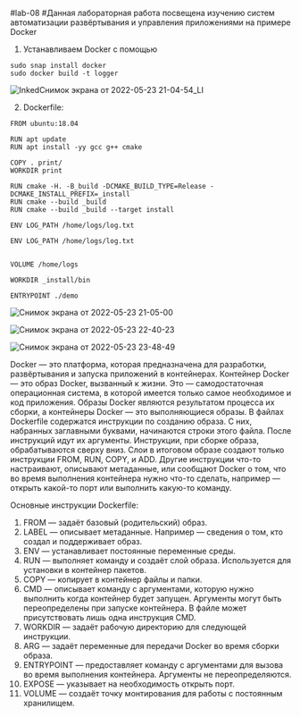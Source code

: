 #lab-08
#Данная лабораторная работа посвещена изучению систем автоматизации развёртывания и управления приложениями на примере Docker
1) Устанавливаем Docker c помощью
```
sudo snap install docker
sudo docker build -t logger 
```
![InkedСнимок экрана от 2022-05-23 21-04-54_LI](https://user-images.githubusercontent.com/91633974/169910687-a275a0d9-b941-4b08-8fae-a8fb600b2982.jpg)

2) Dockerfile:
```
FROM ubuntu:18.04

RUN apt update
RUN apt install -yy gcc g++ cmake

COPY . print/
WORKDIR print

RUN cmake -H. -B_build -DCMAKE_BUILD_TYPE=Release -DCMAKE_INSTALL_PREFIX=_install
RUN cmake --build _build
RUN cmake --build _build --target install

ENV LOG_PATH /home/logs/log.txt

ENV LOG_PATH /home/logs/log.txt


VOLUME /home/logs

WORKDIR _install/bin

ENTRYPOINT ./demo
```
![Снимок экрана от 2022-05-23 21-05-00](https://user-images.githubusercontent.com/91633974/169907344-c5490cfd-dfdd-40d8-b36c-3e1777b5091b.png)

![Снимок экрана от 2022-05-23 22-40-23](https://user-images.githubusercontent.com/91633974/169907959-f986661d-38d7-4af5-a75b-76c0da87bd21.png)

![Снимок экрана от 2022-05-23 23-48-49](https://user-images.githubusercontent.com/91633974/169908944-0b2b3f10-a85e-48d7-a4e8-3c647694deac.png)

Docker — это платформа, которая предназначена для разработки, развёртывания и запуска приложений в контейнерах.
Контейнер Docker — это образ Docker, вызванный к жизни. Это — самодостаточная операционная система, в которой имеется только самое необходимое и код приложения.
Образы Docker являются результатом процесса их сборки, а контейнеры Docker — это выполняющиеся образы.
В файлах Dockerfile содержатся инструкции по созданию образа. С них, набранных заглавными буквами, начинаются строки этого файла. После инструкций идут их аргументы. Инструкции, при сборке образа, обрабатываются сверху вниз.
Слои в итоговом образе создают только инструкции FROM, RUN, COPY, и ADD. Другие инструкции что-то настраивают, описывают метаданные, или сообщают Docker о том, что во время выполнения контейнера нужно что-то сделать, например — открыть какой-то порт или выполнить какую-то команду.

Основные инструкции Dockerfile:
1) FROM — задаёт базовый (родительский) образ.
2) LABEL — описывает метаданные. Например — сведения о том, кто создал и поддерживает образ.
3) ENV — устанавливает постоянные переменные среды.
4) RUN — выполняет команду и создаёт слой образа. Используется для установки в контейнер пакетов.
5) COPY — копирует в контейнер файлы и папки.
6) CMD — описывает команду с аргументами, которую нужно выполнить когда контейнер будет запущен. Аргументы могут быть переопределены при запуске контейнера. В файле может присутствовать лишь одна инструкция CMD.
7) WORKDIR — задаёт рабочую директорию для следующей инструкции.
8) ARG — задаёт переменные для передачи Docker во время сборки образа.
9) ENTRYPOINT — предоставляет команду с аргументами для вызова во время выполнения контейнера. Аргументы не переопределяются.
10) EXPOSE — указывает на необходимость открыть порт.
11) VOLUME — создаёт точку монтирования для работы с постоянным хранилищем.
